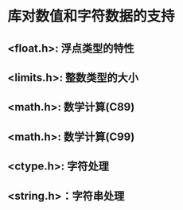 # 库对数值和字符数据的支持

## <float.h>: 浮点类型的特性

## <limits.h>: 整数类型的大小

## <math.h>: 数学计算(C89)

## <math.h>: 数学计算(C99)

## <ctype.h>: 字符处理

## <string.h>：字符串处理